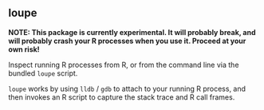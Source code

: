 
## loupe

**NOTE: This package is currently experimental. It will probably break, and will probably crash your R processes when you use it. Proceed at your own risk!**

Inspect running R processes from R, or from the command line via the bundled `loupe` script.

`loupe` works by using `lldb` / `gdb` to attach to your running R process,
and then invokes an R script to capture the stack trace and R call frames.
